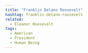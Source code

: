 ```yaml
---
title: "Franklin Delano Roosevelt"
hashtag: franklin-delano-roosevelt
related:
  - Eleanor Roosevelt
tags:
  - American
  - President
  - Human Being
---
```


